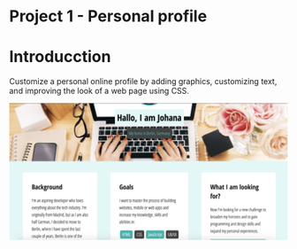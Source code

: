 Project 1 - Personal profile
=========

# Introducction
Customize a personal online profile by adding graphics, customizing text, and improving the look of a web page using CSS.

![Homepage](images/readme.png)